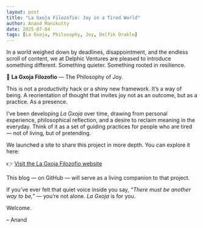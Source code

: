 ```yaml
---
layout: post
title: "La Gxoja Filozofio: Joy in a Tired World"
author: Anand Manikutty
date: 2025-07-04
tags: [La Gxoja, Philosophy, Joy, Delfik Orakle]
---
```


In a world weighed down by deadlines, disappointment, and the endless scroll of content, we at Delphic Ventures are pleased to introduce something different. Something quieter. Something rooted in resilience.

🌿 **La Gxoja Filozofio** — The Philosophy of Joy.

This is not a productivity hack or a shiny new framework. It’s a way of being. A reorientation of thought that invites joy not as an outcome, but as a practice. As a presence.

I’ve been developing *La Gxoja* over time, drawing from personal experience, philosophical reflection, and a desire to reclaim meaning in the everyday. Think of it as a set of guiding practices for people who are tired — not of living, but of pretending.

We launched a site to share this project in more depth. You can explore it here:

👉 [Visit the La Gxoja Filozofio website](https://lagxojafilozofio.wordpress.com/)  

This blog — on GitHub — will serve as a living companion to that project. 

If you’ve ever felt that quiet voice inside you say, *“There must be another way to be,”* — you’re not alone. *La Gxoja* is for you.

Welcome.

– Anand
